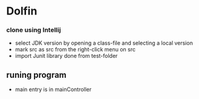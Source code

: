 # Dolfin

### clone using Intellij
- select JDK version by opening a class-file and selecting a local version
- mark src as src from the right-click menu on src
- import Junit library done from test-folder

## runing program
- main entry is in mainController
